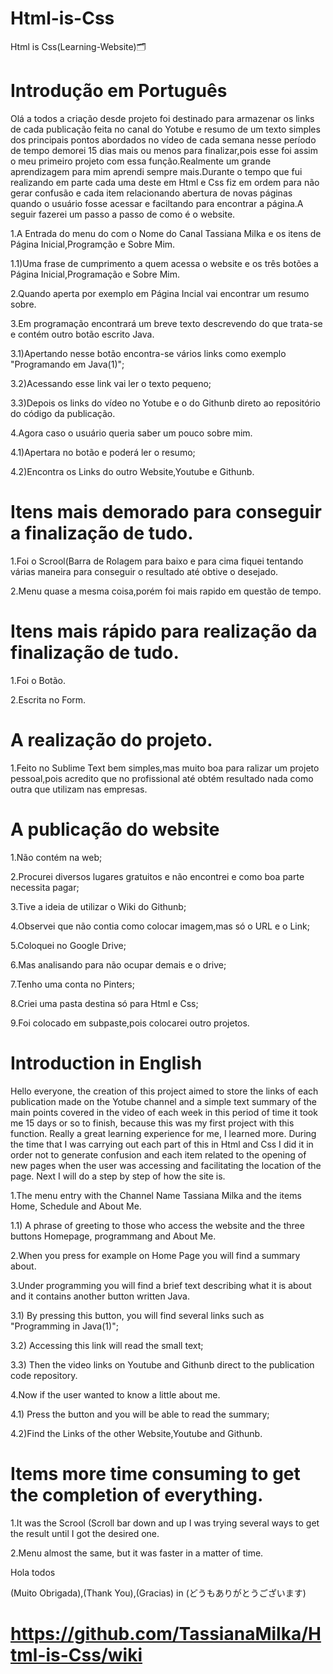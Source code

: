# Html-is-Css
Html is Css(Learning-Website)🗂️

#  Introdução em Português
Olá a todos a criação desde projeto foi destinado para armazenar os links de cada publicação feita no canal do Yotube  e resumo de um texto simples dos principais pontos abordados no vídeo de cada semana nesse período de tempo demorei 15 dias mais ou menos para finalizar,pois esse foi assim o meu primeiro projeto com essa função.Realmente um grande aprendizagem para mim aprendi sempre mais.Durante o tempo que fui realizando em parte cada uma deste em Html e Css fiz em ordem para não gerar confusão e cada item relacionando abertura de novas páginas quando o usuário fosse acessar e faciltando para encontrar a página.A seguir fazerei um passo a passo de como é o website.

1.A Entrada do menu do com o Nome  do Canal Tassiana Milka e os itens de Página Inicial,Programção e Sobre Mim.

1.1)Uma frase de cumprimento a quem acessa o website e os três botões a Página Inicial,Programação e Sobre Mim.

2.Quando aperta por exemplo em Página Incial vai encontrar um resumo sobre. 

3.Em  programação encontrará um breve texto descrevendo do que trata-se e contém outro botão escrito Java.

3.1)Apertando nesse botão encontra-se vários links como exemplo "Programando em Java(1)";

3.2)Acessando esse link vai ler o texto pequeno;

3.3)Depois  os links do vídeo no Yotube e o do Githunb direto ao repositório do código da publicação.

4.Agora caso o usuário queria saber um pouco sobre mim.

4.1)Apertara no botão e poderá ler o resumo;

4.2)Encontra os Links do outro Website,Youtube e Githunb.


# Itens mais demorado para conseguir a finalização de tudo.

1.Foi o Scrool(Barra de Rolagem para baixo e para cima fiquei tentando várias maneira para conseguir o resultado até obtive o desejado. 

2.Menu quase a mesma coisa,porém foi mais rapido em questão de tempo.


#  Itens mais rápido para realização da finalização de tudo.

1.Foi o Botão.

2.Escrita no Form.


# A realização do projeto.

1.Feito no Sublime Text bem simples,mas muito  boa para ralizar um projeto pessoal,pois acredito que no profissional até obtém resultado nada como outra que utilizam nas empresas.


# A publicação do website 

1.Não contém na web;

2.Procurei diversos lugares gratuitos e não encontrei e como boa parte necessita pagar;

3.Tive a ideia de utilizar o Wiki do Githunb;

4.Observei que não contia como colocar imagem,mas só o URL e  o Link;

5.Coloquei no Google Drive;

6.Mas analisando para não ocupar demais e o drive;

7.Tenho uma conta no Pinters;

8.Criei uma pasta destina só para Html e Css;

9.Foi colocado em subpaste,pois colocarei outro projetos.

# Introduction in English 

Hello everyone, the creation of this project aimed to store the links of each publication made on the Yotube channel and a simple text summary of the main points covered in the video of each week in this period of time it took me 15 days or so to finish, because this was my first project with this function. Really a great learning experience for me, I learned more. During the time that I was carrying out each part of this in Html and Css I did it in order not to generate confusion and each item related to the opening of new pages when the user was accessing and facilitating the location of the page. Next I will do a step by step of how the site is.


1.The menu entry with the Channel Name Tassiana Milka and the items Home, Schedule and About Me.

1.1) A phrase of greeting to those who access the website and the three buttons Homepage, programmang and About Me.

2.When you press for example on Home Page you will find a summary about.

3.Under programming you will find a brief text describing what it is about and it contains another button written Java.

3.1) By pressing this button, you will find several links such as "Programming in Java(1)";

3.2) Accessing this link will read the small text;

3.3) Then the video links on Youtube and Githunb direct to the publication code repository.

4.Now if the user wanted to know a little about me.

4.1) Press the button and you will be able to read the summary;

4.2)Find the Links of the other Website,Youtube and Githunb.


#  Items more time consuming to get the completion of everything.


1.It was the Scrool (Scroll bar down and up I was trying several ways to get the result until I got the desired one.

2.Menu almost the same, but it was faster in a matter of time.




Hola todos 



(Muito Obrigada),(Thank You),(Gracias) in (どうもありがとうございます)

# https://github.com/TassianaMilka/Html-is-Css/wiki
